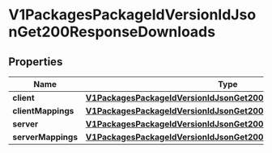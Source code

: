 

# V1PackagesPackageIdVersionIdJsonGet200ResponseDownloads


## Properties

Name | Type | Description | Notes
------------ | ------------- | ------------- | -------------
**client** | [**V1PackagesPackageIdVersionIdJsonGet200ResponseDownloadsClient**](V1PackagesPackageIdVersionIdJsonGet200ResponseDownloadsClient.md) |  |  [optional]
**clientMappings** | [**V1PackagesPackageIdVersionIdJsonGet200ResponseDownloadsClient**](V1PackagesPackageIdVersionIdJsonGet200ResponseDownloadsClient.md) |  |  [optional]
**server** | [**V1PackagesPackageIdVersionIdJsonGet200ResponseDownloadsClient**](V1PackagesPackageIdVersionIdJsonGet200ResponseDownloadsClient.md) |  |  [optional]
**serverMappings** | [**V1PackagesPackageIdVersionIdJsonGet200ResponseDownloadsClient**](V1PackagesPackageIdVersionIdJsonGet200ResponseDownloadsClient.md) |  |  [optional]



